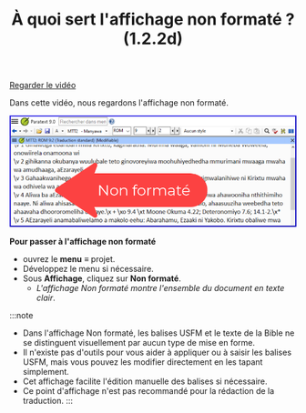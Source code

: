 ﻿---
title: À quoi sert l'affichage non formaté ? (1.2.2d)
---
[Regarder le vidéo](https://vimeo.com/464585929)

Dans cette vidéo, nous regardons l'affichage non formaté.

![](../media/41c16f71656dad10f10d03e0ae20c378.png)

**Pour passer à l'affichage non formaté**

-   ouvrez le **menu** **≡** projet.
-   Développez le menu si nécessaire.
-   Sous **Affichage**, cliquez sur **Non formaté**.
    -  *L'affichage Non formaté montre l'ensemble du document en texte clair*.
    
:::note
-   Dans l'affichage Non formaté, les balises USFM et le texte de la Bible ne se distinguent visuellement par aucun type de mise en forme.
-   Il n'existe pas d'outils pour vous aider à appliquer ou à saisir les balises USFM, mais vous pouvez les modifier directement en les tapant simplement.
-   Cet affichage facilite l'édition manuelle des balises si nécessaire.
-   Ce point d'affichage n'est pas recommandé pour la rédaction de la traduction.
:::
